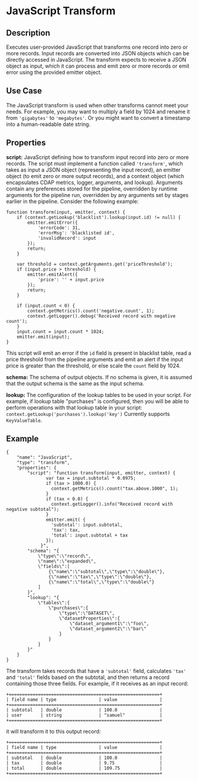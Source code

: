 # JavaScript Transform


Description
-----------
Executes user-provided JavaScript that transforms one record into zero or more records.
Input records are converted into JSON objects which can be directly accessed in
JavaScript. The transform expects to receive a JSON object as input, which it can
process and emit zero or more records or emit error using the provided emitter object.


Use Case
--------
The JavaScript transform is used when other transforms cannot meet your needs.
For example, you may want to multiply a field by 1024 and rename it from ``'gigabytes'``
to ``'megabytes'``. Or you might want to convert a timestamp into a human-readable date string.


Properties
----------
**script:** JavaScript defining how to transform input record into zero or more records. The script must
implement a function called ``'transform'``, which takes as input a JSON object (representing
the input record), an emitter object (to emit zero or more output records), 
and a context object (which encapsulates CDAP metrics, logger, arguments, and lookup).
Arguments contain any preferences stored for the pipeline, overridden by runtime arguments for the pipeline
run, overridden by any arguments set by stages earlier in the pipeline.
Consider the following example:

    function transform(input, emitter, context) {
        if (context.getLookup('blacklist').lookup(input.id) != null) {
            emitter.emitError({
                'errorCode': 31,
                'errorMsg': 'blacklisted id',
                'invalidRecord': input
            });
            return;
        }

        var threshold = context.getArguments.get('priceThreshold');
        if (input.price > threshold) {
            emitter.emitAlert({
                'price': '' + input.price
            });
            return;
        }

        if (input.count < 0) {
            context.getMetrics().count('negative.count', 1);
            context.getLogger().debug('Received record with negative count');
        }
        input.count = input.count * 1024;
        emitter.emit(input);
    }

This script will emit an error if the ``id`` field is present in blacklist table, read a price threshold from
the pipeline arguments and emit an alert if the input price is greater than the threshold,
or else scale the ``count`` field by 1024.

**schema:** The schema of output objects. If no schema is given, it is assumed that the output
schema is the same as the input schema.

**lookup:** The configuration of the lookup tables to be used in your script.
For example, if lookup table "purchases" is configured, then you will be able to perform
operations with that lookup table in your script: ``context.getLookup('purchases').lookup('key')``
Currently supports ``KeyValueTable``.


Example
-------

    {
        "name": "JavaScript",
        "type": "transform",
        "properties": {
            "script": "function transform(input, emitter, context) {
                   var tax = input.subtotal * 0.0975;
                   if (tax > 1000.0) {
                     context.getMetrics().count("tax.above.1000", 1);
                   }
                   if (tax < 0.0) {
                     context.getLogger().info("Received record with negative subtotal");
                   }
                   emitter.emit( {
                     'subtotal': input.subtotal,
                     'tax': tax,
                     'total': input.subtotal + tax
                   });
                 }",
            "schema": "{
                \"type\":\"record\",
                \"name\":\"expanded\",
                \"fields\":[
                    {\"name\":\"subtotal\",\"type\":\"double\"},
                    {\"name\":\"tax\",\"type\":\"double\"},
                    {\"name\":\"total\",\"type\":\"double\"}
                ]
            }",
            "lookup": "{
                \"tables\":{
                    \"purchases\":{
                        \"type\":\"DATASET\",
                        \"datasetProperties\":{
                            \"dataset_argument1\":\"foo\",
                            \"dataset_argument2\":\"bar\"
                        }
                    }
                }
            }"
        }
    }

The transform takes records that have a ``'subtotal'`` field, calculates ``'tax'`` and
``'total'`` fields based on the subtotal, and then returns a record containing those three
fields. For example, if it receives as an input record:

    +=========================================================+
    | field name | type                | value                |
    +=========================================================+
    | subtotal   | double              | 100.0                |
    | user       | string              | "samuel"             |
    +=========================================================+

it will transform it to this output record:

    +=========================================================+
    | field name | type                | value                |
    +=========================================================+
    | subtotal   | double              | 100.0                |
    | tax        | double              | 9.75                 |
    | total      | double              | 109.75               |
    +=========================================================+
